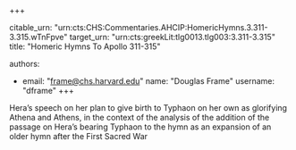 +++


citable_urn: "urn:cts:CHS:Commentaries.AHCIP:HomericHymns.3.311-3.315.wTnFpve"
target_urn: "urn:cts:greekLit:tlg0013.tlg003:3.311-3.315"
title: "Homeric Hymns To Apollo 311-315"

authors:
- email: "frame@chs.harvard.edu"
  name: "Douglas Frame"
  username: "dframe"
+++

<p>Hera’s speech on her plan to give birth to Typhaon on her own as glorifying Athena and Athens, in the context of the analysis of the addition of the passage on Hera’s bearing Typhaon to the hymn as an expansion of an older hymn after the First Sacred War</p>